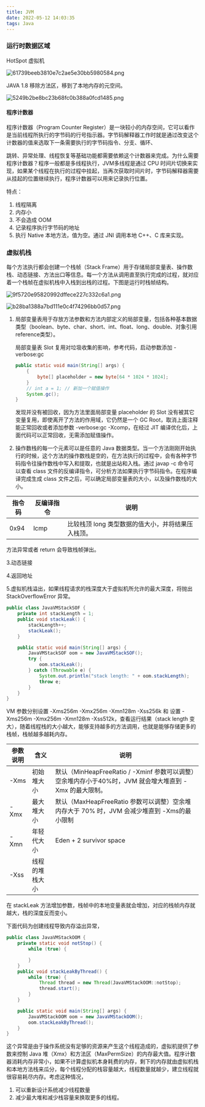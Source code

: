 ```yaml
---
title: JVM
date: 2022-05-12 14:03:35
tags: Java
---
```


### 运行时数据区域

HotSpot 虚拟机

![61739beeb3810e7c2ae5e30bb5980584.png](https://img.gejiba.com/images/61739beeb3810e7c2ae5e30bb5980584.png)

JAVA 1.8 移除方法区，移到了本地内存的元空间。

![5249b2be8bc23b68fc0b388a0fcd1485.png](https://img.gejiba.com/images/5249b2be8bc23b68fc0b388a0fcd1485.png)



#### 程序计数器

程序计数器（Program Counter Register）是一块较小的内存空间，它可以看作是当前线程所执行的字节码的行号指示器。字节码解释器工作时就是通过改变这个计数器的值来选取下一条需要执行的字节码指令、分支、循环、

跳转、异常处理、线程恢复等基础功能都需要依赖这个计数器来完成。为什么需要程序计数器？程序一般都是多线程执行，JVM多线程是通过 CPU 时间片切换来实现，如果某个线程在执行的过程中挂起，当再次获取时间片时，字节码解释器需要从挂起的位置继续执行，程序计数器可以用来记录执行位置。

特点：

1. 线程隔离
2. 内存小
3. 不会造成 OOM
4. 记录程序执行字节码的地址
5. 执行 Native 本地方法，值为空。通过 JNI 调用本地 C++、C 库来实现。



### 虚拟机栈

每个方法执行都会创建一个栈帧（Stack Frame）用于存储局部变量表、操作数栈、动态链接、方法出口等信息。每一个方法从调用直至执行完成的过程，就对应着一个栈帧在虚拟机栈中入栈到出栈的过程。下图是运行时栈帧结构。

![9f5720e95820992dffece227c332c6a1.png](https://img.gejiba.com/images/9f5720e95820992dffece227c332c6a1.png)



![b28ba1388a7bd111e0c4f74296bb0d57.png](https://img.gejiba.com/images/b28ba1388a7bd111e0c4f74296bb0d57.png)

1. 局部变量表用于存放方法参数和方法内部定义的局部变量，包括各种基本数据类型（boolean、byte、char、short、int、float、long、double、对象引用 reference类型）。

   局部变量表 Slot 复用对垃圾收集的影响，参考代码，启动参数添加 -verbose:gc

   ```java
   public static void main(String[] args) {
       {
           byte[] placeholder = new byte[64 * 1024 * 1024];
       }
       // int a = 1; // 新加一个赋值操作
       System.gc();
   }
   ```

   发现并没有被回收，因为方法里面局部变量 placeholder 的 Slot 没有被其它变量复用，即使离开了方法的作用域，它仍然是一个 GC Root，取消上面注释能正常回收或者添加参数 -verbose:gc -Xcomp，在经过 JIT 编译优化后，上面代码可以正常回收，无需添加赋值操作。

   

2. 操作数栈的每一个元素可以是任意的 Java 数据类型。当一个方法刚刚开始执行的时候，这个方法的操作数栈是空的，在方法执行的过程中，会有各种字节码指令往操作数栈中写入和提取，也就是出站和入栈。通过 javap -c 命令可以查看 class 文件的反编译指令，可分析方法如果执行字节码指令。在程序编译完成生成 class 文件之后，可以确定局部变量表的大小，以及操作数栈的大小。

   

| 指令码 | 反编译指令 | 说明                                               |
| ------ | ---------- | -------------------------------------------------- |
| 0x94   | lcmp       | 比较栈顶 long 类型数据的值大小，并将结果压入栈顶。 |

方法异常或者 return 会导致栈帧弹出。



3.动态链接

4.返回地址

5.虚拟机栈溢出，如果线程请求的栈深度大于虚拟机所允许的最大深度，将抛出 StackOverflowError 异常。

```java
public class JavaVMStackSOF {
    private int stackLength = 1;
    public void stackLeak() {
        stackLength++;
        stackLeak();
    }

    public static void main(String[] args) {
        JavaVMStackSOF oom = new JavaVMStackSOF();
        try {
            oom.stackLeak();
        } catch (Throwable e) {
            System.out.println("stack length: " + oom.stackLength);
            throw e;
        }
    }
}
```



VM 参数分别设置  -Xms256m -Xmx256m -Xmn128m -Xss256k 和 设置 -Xms256m -Xmx256m -Xmn128m -Xss512k，查看运行结果（stack length 变大），随着线程栈的大小越大，能够支持越多的方法调用，也就是能够存储更多的栈帧，栈帧越多越耗内存。

| 参数说明 | 含义           | 说明                                                         |
| -------- | -------------- | ------------------------------------------------------------ |
| -Xms     | 初始堆大小     | 默认（MinHeapFreeRatio / -Xminf 参数可以调整）空余堆内存小于40%时，JVM 就会增大堆直到 -Xmx 的最大限制。 |
| -Xmx     | 最大堆大小     | 默认（MaxHeapFreeRatio 参数可以调整）空余堆内存大于 70% 时，JVM 会减少堆直到 -Xms的最小限制 |
| -Xmn     | 年轻代大小     | Eden + 2 survivor space                                      |
| -Xss     | 线程的堆栈大小 |                                                              |

在 stackLeak 方法增加参数，栈帧中的本地变量表就会增加，对应的栈帧内存就越大，栈的深度反而变小。



下面代码为创建线程导致内存溢出异常，

```java
public class JavaVMStackOOM {
    private static void notStop() {
        while (true) {

        }
    }
    public void stackLeakByThread() {
        while (true) {
            Thread thread = new Thread(JavaVMStackOOM::notStop);
            thread.start();
        }
    }

    public static void main(String[] args) {
        JavaVMStackOOM oom = new JavaVMStackOOM();
        oom.stackLeakByThread();
    }
}
```

这个异常是由于操作系统没有足够的资源来产生这个线程造成的，虚拟机提供了参数来控制 Java 堆（Xmx）和方法区（MaxPermSize）的内存最大值。程序计数器消耗内存非常小，如果不计算虚拟机本身耗费的内存，剩下的内存就由虚拟机栈和本地方法栈来瓜分，每个线程分配的栈容量越大，线程数量就越少，建立线程就很容易耗尽内存。考虑这种情况，

1. 可以重新设计系统减少线程数量
2. 减少最大堆和减少栈容量来换取更多的线程。

